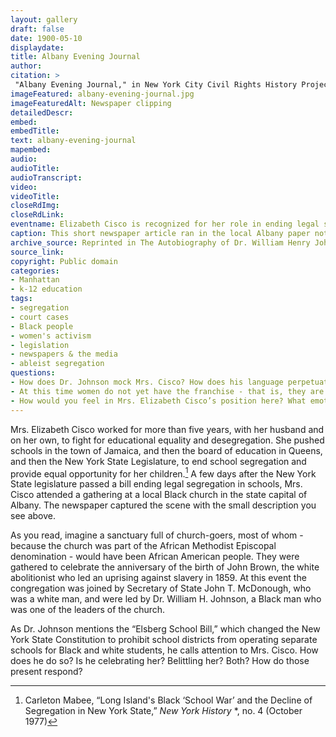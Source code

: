 ```yaml
--- 
layout: gallery
draft: false
date: 1900-05-10
displaydate: 
title: Albany Evening Journal
author: 
citation: >
 "Albany Evening Journal," in New York City Civil Rights History Project, Accessed: [Month Day, Year], https://nyccivilrightshistory.org/gallery/albany-evening-journal.
imageFeatured: albany-evening-journal.jpg
imageFeaturedAlt: Newspaper clipping
detailedDescr: 
embed: 
embedTitle: 
text: albany-evening-journal
mapembed: 
audio: 
audioTitle: 
audioTranscript: 
video: 
videoTitle: 
closeRdImg: 
closeRdLink: 
eventname: Elizabeth Cisco is recognized for her role in ending legal segregation. 
caption: This short newspaper article ran in the local Albany paper not long after the “Elsberg School Bill” passed the New York State legislature. The bill made it illegal for school systems in New York to assign Black and white students to separate segregated schools. It describes a complex moment of recognition for Mrs. Elizabeth Cisco.
archive_source: Reprinted in The Autobiography of Dr. William Henry Johnson.
source_link: 
copyright: Public domain
categories: 
- Manhattan
- k-12 education
tags: 
- segregation
- court cases 
- Black people 
- women's activism
- legislation
- newspapers & the media
- ableist segregation
questions:
- How does Dr. Johnson mock Mrs. Cisco? How does his language perpetuate harm? Do you see racism, misogyny, and/or ableism here? How? 
- At this time women do not yet have the franchise - that is, they are not yet able to vote. How does this fact combined with what we know about Mrs. Cisco’s struggle for educational justice and this scene illuminate how various forms of discrimination work together?
- How would you feel in Mrs. Elizabeth Cisco’s position here? What emotions - good or bad, or contradictory - do you think she was experiencing?
--- 
```


Mrs. Elizabeth Cisco worked for more than five years, with her husband and on her own, to fight for educational equality and desegregation. She pushed schools in the town of Jamaica, and then the board of education in Queens, and then the New York State Legislature, to end school segregation and provide equal opportunity for her children.[^1] A few days after the New York State legislature passed a bill ending legal segregation in schools, Mrs. Cisco attended a gathering at a local Black church in the state capital of Albany. The newspaper captured the scene with the small description you see above.

As you read, imagine a sanctuary full of church-goers, most of whom - because the church was part of the African Methodist Episcopal denomination - would have been African American people. They were gathered to celebrate the anniversary of the birth of John Brown, the white abolitionist who led an uprising against slavery in 1859. At this event the congregation was joined by Secretary of State John T. McDonough, who was a white man, and were led by Dr. William H. Johnson, a Black man who was one of the leaders of the church.

As Dr. Johnson mentions the “Elsberg School Bill,” which changed the New York State Constitution to prohibit school districts from operating separate schools for Black and white students, he calls attention to Mrs. Cisco. How does he do so? Is he celebrating her? Belittling her? Both? How do those present respond?

[^1]: Carleton Mabee, “Long Island's Black ‘School War’ and the Decline of Segregation in New York State,” *New York History* *, no. 4 (October 1977)
